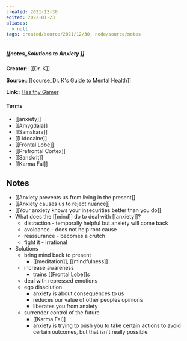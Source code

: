 ```yaml
---
created: 2021-12-30 
edited: 2022-01-23
aliases:
  - null
tags: created/source/2021/12/30, node/source/notes
---
```


##### [[notes_Solutions to Anxiety ]]
**Creator**:: [[Dr. K]]
 
**Source**:: [[course_Dr. K's Guide to Mental Health]]

**Link**:: [Healthy Gamer](https://coaching.healthygamer.gg/guide/lessons/solutions-to-anxiety)

#### Terms
- [[anxiety]]
- [[Amygdala]]
- [[Samskara]]
- [[Lidocaine]]
- [[Frontal Lobe]]
- [[Prefrontal Cortex]]
- [[Sanskrit]]
- [[Karma Fal]]

## Notes
- [[Anxiety prevents us from living in the present]]
- [[Anxiety causes us to reject nuance]]
- [[Your anxiety knows your insecurities better than you do]]
- What does the [[mind]] do to deal with [[anxiety]]?
	- distraction - temporally helpful but anxiety will come back
	-  avoidance - does not help root cause
	- reassurance - becomes a crutch
	- fight it - irrational
- Solutions
	- bring mind back to present
		- [[meditation]], [[mindfulness]]
	- increase awareness
		- trains [[Frontal Lobe]]s 
	- deal with repressed emotions 
	- ego dissolution
		- anxiety is about consequences to us
		- reduces our value of other peoples opinions
		- liberates you from anxiety
	- surrender control of the future
		- [[Karma Fal]]
		- anxiety is trying to push you to take certain actions to avoid certain outcomes, but that isn't really possible 